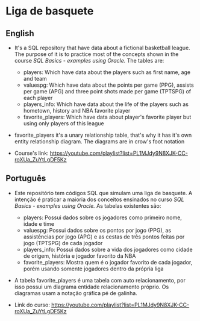 # Liga de basquete
## English
- It's a SQL repository that have data about a fictional basketball league. The purpose of it is to practice most of the concepts shown in the course *SQL Basics - examples using Oracle.* The tables are:
    - players: Which have data about the players such as first name, age and team
    - valuespg: Which have data about the points per game (PPG), assists per game (APG) and three point shots made per game (TPTSPG) of each player
    - players_info: Which have data about the life of the players such as hometown, history and NBA favorite player
    - favorite_players: Which have data about player's favorite player but using only players of this league

- favorite_players it's a unary relationship table, that's why it has it's own entity relationship diagram. The diagrams are in crow's foot notation
- Course's link: https://youtube.com/playlist?list=PL1MJdy9N8XJK-CC-roXUa_ZuYtLgDF5Kz

## Português
- Este repositório tem códigos SQL que simulam uma liga de basquete. A intenção é praticar a maioria dos conceitos ensinados no curso *SQL Basics - examples using Oracle.* As tabelas existentes são:
    - players: Possui dados sobre os jogadores como primeiro nome, idade e time
    - valuespg: Possui dados sobre os pontos por jogo (PPG), as assistências por jogo (APG) e as cestas de três pontos feitas por jogo (TPTSPG) de cada jogador
    - players_info: Possui dados sobre a vida dos jogadores como cidade de origem, história e jogador favorito da NBA
    - favorite_players: Mostra quem é o jogador favorito de cada jogador, porém usando somente jogadores dentro da própria liga

-  A tabela favorite_players é uma tabela com auto relacionamento, por isso possui um diagrama entidade relacionamento próprio. Os diagramas usam a notação gráfica pé de galinha.
- Link do curso: https://youtube.com/playlist?list=PL1MJdy9N8XJK-CC-roXUa_ZuYtLgDF5Kz
